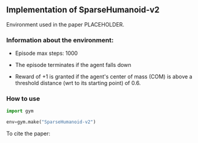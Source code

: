
## Implementation of __**SparseHumanoid-v2**__ 

Environment used in the paper PLACEHOLDER.

### Information about the environment:

* Episode max steps: 1000

* The episode terminates if the agent falls down 

* Reward of +1 is granted if the agent's center of mass (COM) is above a threshold distance (wrt to its starting point) of 0.6.


### How to use
```python
import gym

env=gym.make("SparseHumanoid-v2")
```


To cite the paper:
